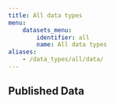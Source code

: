 ```yaml
---
title: All data types
menu:
    datasets_menu:
        identifier: all
        name: All data types
aliases:
    - /data_types/all/data/
---
```

## Published Data
